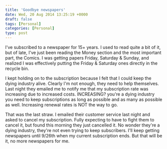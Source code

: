 ```yaml
---
title: 'Goodbye newspapers'
date: Wed, 20 Aug 2014 13:25:19 +0000
draft: false
tags: [Personal]
categories: [Personal]
type: post
---
```


I've subscribed to a newspaper for 15+ years. I used to read quite a bit of it, but of late, I've just been reading the Money section and the most important part, the Comics. I was getting papers Friday, Saturday & Sunday, and realized I was effectively putting the Friday & Saturday ones directly in the recycle bin.

I kept holding on to the subscription because I felt that I could keep the dying industry alive. Clearly I'm not enough, they need to help themselves. Last night they emailed me to notify me that my subscription rate was increasing due to increased costs. INCREASING? you're a dying industry you need to keep subscriptions as long as possible and as many as possible as well. Increasing renewal rates is NOT the way to go.

That was the last straw. I emailed their customer service last night and asked to cancel my subscription. Fully expecting to have to fight them to cancel it, but found this morning they just cancelled it. No wonder they're a dying industry, they're not even trying to keep subscribers. I'll keep getting newspapers until 9/26th when my current subscription ends. But that will be it, no more newspapers for me.